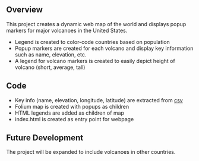Overview
---

This project creates a dynamic web map of the world and displays popup markers for major volcanoes in the United States.

- Legend is created to color-code countries based on population
- Popup markers are created for each volcano and display key information such as name, elevation, etc.
- A legend for volcano markers is created to easily depict height of volcano (short, average, tall)


Code
---

- Key info (name, elevation, longitude, latitude) are extracted from [csv](Volcanoes.txt)
- Folium map is created with popups as children
- HTML legends are added as children of map
- index.html is created as entry point for webpage


Future Development
---
The project will be expanded to include volcanoes in other countries. 
